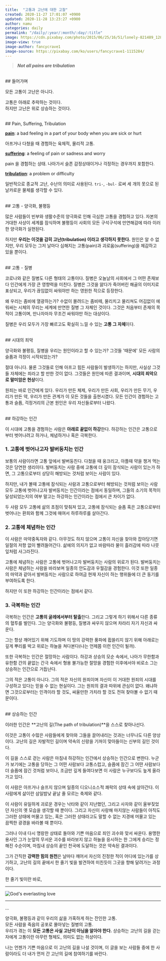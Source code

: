 ```yaml
---
title:  "고통과 고난에 대한 고찰"
created: 2020-11-27 17:01:07 +0900
updated: 2020-11-28 13:23:27 +0900
author: namu
categories: daily
permalink: "/daily/:year/:month/:day/:title"
image: https://cdn.pixabay.com/photo/2015/06/25/16/51/lonely-821489_1280.jpg
image-view: true
image-author: fancycrave1
image-source: https://pixabay.com/ko/users/fancycrave1-1115284/
---
```


> **_Not all pains are tribulation_**

<br>
## 들어가며

모든 고통이 고난은 아니다.

고통은 아래로 추락하는 것이다.<br>
하지만 고난은 위로 상승하는 것이다.

<br>
## Pain, Suffering, Tribulation

[**pain**](https://dictionary.cambridge.org/dictionary/english-korean/pain):
a bad feeling in a part of your body when you are sick or hurt

아프거나 다쳤을 때 경험하는 육체적, 물리적 고통.

[**suffering**](https://dictionary.cambridge.org/dictionary/english-korean/suffering):
a feeling of pain or sadness and worry

pain 을 경험하는 상태. 나아가서 슬픈 감정상태이거나 걱정하는 경우까지 포함한다.

[**tribulation**](https://dictionary.cambridge.org/dictionary/english/tribulation):
a problem or difficulty

일반적으로 종교적 고난, 수난의 의미로 사용된다. ```tri-```, ```-bul-``` 로써 세 개의 못으로 된 날카로운 물체를 생각할 수 있다.

<br>
## 고통 - 양극화, 불평등

많은 사람들이 빈부와 생활수준의 양극화로 인해 극심한 고통을 경험하고 있다.
자본의 거대한 사상이 세계를 잠식하며 불평등이 사회의 모든 구석구석에 만연해감에 따라 이러한 양극화가 실현된다.

하지만 **우리는 이것을 감히 고난(tribulation) 이라고 생각하지 못한다.**
원인은 알 수 없지만, 우리 모두는 그저 날마다 심해지는 고통(pain)과 괴로움(suffering)을 체감하고 있을 뿐이다.

<br>
## 고통 - 질병

코로나와 같은 질병도 다른 형태의 고통이다.
질병은 오늘날의 사회에서 그 어떤 존재보다 인간에게 가장 큰 영향력을 미친다.
질병은 그것을 앓다가 죽어버린 해골의 이미지로 표상되고,
우리가 끊임없이 싸워야만 하는 영원한 적으로 등장한다.

왜 우리는 좀비에 열광하는가?
수없이 몰려드는 좀비떼, 물리치고 물리쳐도 어김없이 에워싸는 시체의 무리는 세계에 만연한 질병 그 자체인 것이다.
그것은 처음부터 존재의 목적이 고통이며, 만나자마자 무조건 싸워야만 하는 대상이다.

질병은 우리 모두가 가장 빠르고도 확실히 느낄 수 있는 **고통 그 자체**이다.

<br>
## 시대의 죄악

양극화와 불평등, 질병을 우리는 원인이라고 할 수 있는가?
그것들 '때문에' 모든 사람의 슬픔과 걱정이 시작되었는가?

절대 아니다.
물론 그것들로 인해 아프고 힘든 사람들이 발생하기는 하지만, 사실상 그것들 자체에는 죄라고 할 만한 것이 없다.
그것들은 원인에 따른 결과이며, **시대의 죄악으로 말미암은 현상**이다.

원죄는 바로 인간에게 있다.
우리가 만든 체제, 우리가 만든 사회, 우리가 만든 무기, 우리가 만든 약, 우리가 만든 관계가 이 모든 것들을 출현시켰다.
모든 인간이 경험하는 고통과 슬픔, 걱정거리의 근본 원인은 우리 자신들로부터 나왔다.

<br>
## 하강하는 인간

이 시대에 고통을 경험하는 사람은 **아래로 끝없이 하강**한다.
하강하는 인간은 고통으로부터 벗어나려고 하거나, 체념하거나 혹은 극복한다.

### 1. 고통에 벗어나고자 발버둥치는 인간

보통의 사람이라면 고통 앞에서 발버둥친다. 다쳤을 때 웅크리고, 아플때 약을 챙겨 먹는것은 당연한 생리이다.
발버둥치는 사람 중에 고통에 더 깊이 잠식되는 사람이 있는가 하면, 그 고통으로부터 상당히 해방되는 것처럼 보이는 사람이 있다.

하지만, 내가 볼때 고통에 잠식되는 사람과 고통으로부터 해방되는 것처럼 보이는 사람 모두 고통에 벗어나고자 발버둥치는 인간이라는 점에서 동일하며,
그들의 소기의 목적이 달성되었는지의 여부 말고는 하강하는 인간이라는 점에서 큰 차이가 없다.

두 사람 모두 고통에 삶의 초점이 맞춰져 있고, 고통에 잠식되는 슬픔 혹은 고통으로부터 벗어나는 환희와 함께 그것에 매여서 하루하루를 살아간다.

### 2. 고통에 체념하는 인간

이 사람은 마약중독자와 같다.
아무것도 하지 않으며 고통이 자신을 찾아와 잡아당기면 일절의 저항 없이 빨려들어간다.
삶에의 의지가 없고 바람따라 물이 흘러감에 따라 나뭇잎처럼 사그라진다.

고통에 체념하는 사람은 고통에 벗어나고자 발버둥치는 사람의 위로가 된다.
발버둥치는 사람은 체념하는 사람을 바라보며 일종의 안도감과 우월감을 경험한다.
이것 또한 일종의 마약과 같아서 발버둥치는 사람으로 하여금 현재 자신이 하는 행위들에 더 큰 동기를 부여하도록 한다.

하지만 이 또한 하강하는 인간이라는 점에서 같다.

### 3. 극복하는 인간

극복하는 인간은 **고통의 굴레에서부터 탈출**한다.
그리고 그렇게 하기 위해서 다른 종류의 혈투를 벌인다.
그는 양극화와 불평등, 질병과 싸우지 않으며 차라리 자기 자신과 싸운다.

그는 항상 깨어있기 위해 기도하며 이 땅의 강력한 풍파에 휩쓸리지 않기 위해
아래로는 깊게 뿌리를 박고 위로는 하늘을 쳐다본다(나는 언제쯤 이런 인간이 될까).

또한 극복하는 인간은 절망하는 사람이다.
하강과 상승의 모순 속에서, 나아가 무한함과 유한함 간의 끝없는 간극 속에서 형용 불가능한 절망을 경험한 이후에서야
비로소 그는 상승하는 인간으로 거듭난다.

그의 적은 고통이 아니다.
그의 적은 자신의 원죄이며 자신이 이 거대한 원죄의 시대를 구성하고 있다는 믿을 수 없는 현실이다.
그는 원죄의 결과 따위에 관심이 없다. 왜냐하면 그것으로부터는 인격이라 할 것도, 싸울만한 가치라 할 것도 전혀 찾아볼 수 없기 때문이다.

<br>
## 상승하는 인간

이러한 인간은 **고난의 길(The path of tribulation)**을 스스로 찾아나선다.

이것은 고통이 수많은 사람들에게 찾아와 그들을 끌어내리는 것과는 너무나도 다른 양상이다.
고난의 길은 자발적인 길이며 약속의 신랑을 기꺼이 맞아들이는 신부의 길인 것이다.

이 길을 스스로 걷는 사람은 마침내 하강하는 인간에서 상승하는 인간으로 변한다.
누군가 보기에는 고통을 당하는 그 어떤 사람보다 고통스럽고, 슬픔에 잠긴 그 어떤 사람보다 더 슬픔에 잠긴 것처럼 보이나,
조금만 깊게 들여다보면 이 사람은 누구보다도 높게 올라가고 있다.

이 사람은 아프거나 슬프지 않으며 일종의 디오니소스적 쾌락의 상태 속에 살아간다.
이 사람에게 삶이란 삼일밤낮 끝날 줄 모르는 축제와 같다.

이 사람이 유일하게 괴로운 경우는 낙타와 같이 지난했던, 그리고 사자와 같이 울부짖었던 자신의 옛 모습을 생각할 때 뿐이다.
그리고 자신이 사랑해 마지않는 사람들이 아직도 그러한 상태에 머물고 있는,
혹은 그러한 상태라고도 말할 수 없는 지경에 머물고 있는 끔찍한 광경을 바라볼 때 뿐이다.

그러나 이내 다시 명랑한 상태로 돌아와 기쁜 마음으로 죄인 괴수와 맞서 싸운다.
용맹한 용사인 그가 눈앞의 무서운 괴수를 바라보지 않고 하늘을 응시하는 한 그에게 승리는 정해진 수순이며,
마침내 상승의 끝인 천국에 도달하는 것은 약속된 결과이다.

그가 간직한 **강력한 힘의 원천**은 날마다 깨어서 자신의 진정한 적이 어디에 있는가를 상기하고,
고난의 길의 끝에서 한 줄기 빛을 발견하여 미친듯이 그곳을 향해 달려가는 과정이다.

한 줄기 빛이란 바로,

---

![God's everlasting love](https://daesungra.github.io/namu/assets/post-img/gods_everlasting_love.png)

---

...

양극화, 불평등과 같이 우리의 삶을 가혹하게 하는 잔인한 고통.<br>
모든 사람을 죽음의 공포로 몰아넣는 질병의 고통.<br>
우리가 겪는 이 **모든 고통은 사실 고난이 아님을 알아야 한다.**
상승하는 고난의 길을 걷는 자에게 고통이란 아무런 형체도, 의미도 없는 허상이다.

나는 언젠가 기쁜 마음으로 이 고난의 길을 나설 것이며,
이 글을 보는 사람들 중에 한 사람이라도 더 내가 먼저 간 고난의 길에 참여하기를 바란다.
